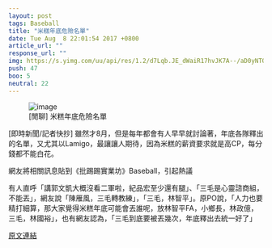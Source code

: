 ```yaml
---
layout: post
tags: Baseball
title: "米糕年底危險名單"
date: Tue Aug  8 22:01:54 2017 +0800
article_url: ""
response_url: ""
img: https://s.yimg.com/uu/api/res/1.2/d7Lqb.JE_dWaiR17hvJK7A--/aD0yNTQ7dz01MDA7c209MTthcHBpZD15dGFjaHlvbg--/http://media.zenfs.com/zh-Hant-TW/homerun/nownews.com/5aebded26ed4053e3042a5bd8c62ac3f
push: 47
boo: 5
neutral: 22
---
```


<figure>
<img src="https://s.yimg.com/uu/api/res/1.2/d7Lqb.JE_dWaiR17hvJK7A--/aD0yNTQ7dz01MDA7c209MTthcHBpZD15dGFjaHlvbg--/http://media.zenfs.com/zh-Hant-TW/homerun/nownews.com/5aebded26ed4053e3042a5bd8c62ac3f" alt="image">
<figcaption>
[閒聊] 米糕年底危險名單
</figcaption>
</figure>



[即時新聞/記者快抄] 雖然才8月，但是每年都會有人早早就討論著，年底各隊釋出的名單，又尤其以Lamigo，最讓讓人期待，因為米糕的薪資要求就是高CP，每分錢都不能白花。

網友將相關訊息貼到《批踢踢實業坊》Baseball，引起熱議

有人直呼「講郭文凱大概沒看二軍啦，紀品宏至少還有腿」、「三毛是心靈諮商組，不能丟」，網友說「陳雁風，三毛轉教練」，「三毛，林智平」。原PO說，「人力也要精打細算，那大家覺得米糕年底可能會丟誰呢，放林智平FA，小鄉長，林政億，三毛，林國裕」，也有網友認為，「三毛到底要被丟幾次，年底釋出去統一好了」

<a href = "https://www.ptt.cc/bbs/Baseball/M.1502200918.A.DE8.html">原文連結</a>

